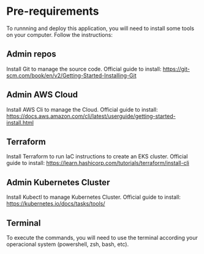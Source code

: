# Pre-requirements
To runnning and deploy this application, you will need to install some tools on your computer.
Follow the instructions:

## Admin repos
Install Git to manage the source code. Official guide to install:
https://git-scm.com/book/en/v2/Getting-Started-Installing-Git

## Admin AWS Cloud
Install AWS Cli to manage the Cloud. Official guide to install:
https://docs.aws.amazon.com/cli/latest/userguide/getting-started-install.html

## Terraform
Install Terraform to run IaC instructions to create an EKS cluster. Official guide to install:
https://learn.hashicorp.com/tutorials/terraform/install-cli

## Admin Kubernetes Cluster
Install Kubectl to manage Kubernetes Cluster. Official guide to install:
https://kubernetes.io/docs/tasks/tools/

## Terminal
To execute the commands, you will need to use the terminal according your operacional system (powershell, zsh, bash, etc).
